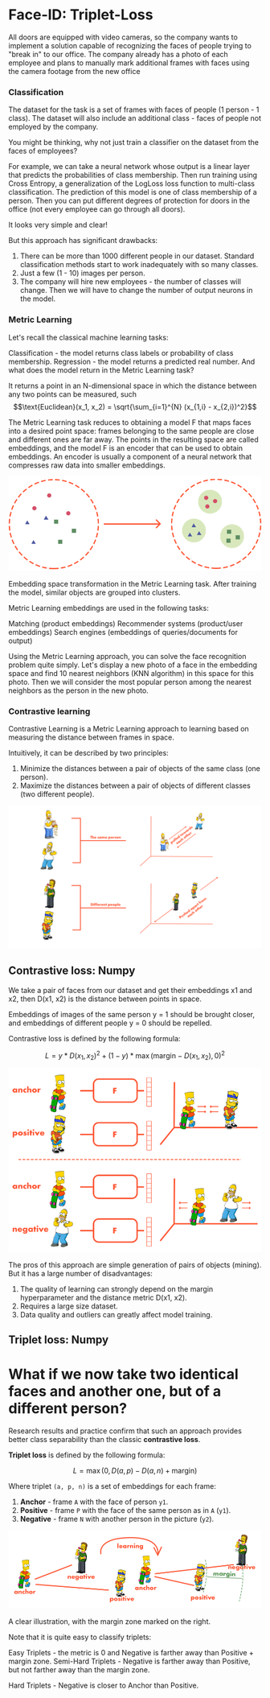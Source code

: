 # Face-ID: Triplet-Loss

All doors are equipped with video cameras, so the company wants to implement a solution capable of recognizing the faces of people trying to "break in" to our office.
The company already has a photo of each employee and plans to manually mark additional frames with faces using the camera footage from the new office

### Classification
The dataset for the task is a set of frames with faces of people (1 person - 1 class). The dataset will also include an additional class - faces of people not employed by the company.

You might be thinking, why not just train a classifier on the dataset from the faces of employees?

For example, we can take a neural network whose output is a linear layer that predicts the probabilities of class membership.
Then run training using Cross Entropy, a generalization of the LogLoss loss function to multi-class classification.
The prediction of this model is one of class membership of a person.
Then you can put different degrees of protection for doors in the office (not every employee can go through all doors).

It looks very simple and clear!

But this approach has significant drawbacks:

1. There can be more than 1000 different people in our dataset. Standard classification methods start to work inadequately with so many classes.
2. Just a few (1 - 10) images per person.
3. The company will hire new employees - the number of classes will change. Then we will have to change the number of output neurons in the model.


###  Metric Learning

Let's recall the classical machine learning tasks:

Classification - the model returns class labels or probability of class membership.
Regression - the model returns a predicted real number.
And what does the model return in the Metric Learning task?

It returns a point in an N-dimensional space in which the distance between any two points can be measured, such
$$\text{Euclidean}(x_1, x_2) = \sqrt{\sum_{i=1}^{N} (x_{1,i} - x_{2,i})^2}$$

The Metric Learning task reduces to obtaining a model F that maps faces into a desired point space: frames belonging to the same people are close and different ones are far away.
The points in the resulting space are called embeddings, and the model F is an encoder that can be used to obtain embeddings.
An encoder is usually a component of a neural network that compresses raw data into smaller embeddings.

![Alt text](/img/image.png)

Embedding space transformation in the Metric Learning task. After training the model, similar objects are grouped into clusters.

Metric Learning embeddings are used in the following tasks:

Matching (product embeddings)
Recommender systems (product/user embeddings)
Search engines (embeddings of queries/documents for output)

Using the Metric Learning approach, you can solve the face recognition problem quite simply.
Let's display a new photo of a face in the embedding space and find 10 nearest neighbors (KNN algorithm) in this space for this photo.
Then we will consider the most popular person among the nearest neighbors as the person in the new photo.



### Contrastive learning
Contrastive Learning is a Metric Learning approach to learning based on measuring the distance between frames in space.

Intuitively, it can be described by two principles:

1. Minimize the distances between a pair of objects of the same class (one person).
2. Maximize the distances between a pair of objects of different classes (two different people).

![Alt text](/img/image-1.png)


## Contrastive loss: Numpy

We take a pair of faces from our dataset and get their embeddings x1 and x2, then D(x1, x2) is the distance between points in space.

Embeddings of images of the same person y = 1 should be brought closer, and embeddings of different people y = 0 should be repelled.

Contrastive loss is defined by the following formula:

$$L = y * D(x_1, x_2)^2 + (1 - y) * \max(\text{margin} - D(x_1, x_2), 0)^2$$


![Alt text](/img/image-2.png)


The pros of this approach are simple generation of pairs of objects (mining). But it has a large number of disadvantages:

1. The quality of learning can strongly depend on the margin hyperparameter and the distance metric D(x1, x2).
2. Requires a large size dataset.
3. Data quality and outliers can greatly affect model training.


## Triplet loss: Numpy
# What if we now take two identical faces and another one, but of a different person?

Research results and practice confirm that such an approach provides better class separability than the classic **contrastive loss**.

**Triplet loss** is defined by the following formula:

$$L = \max(0, D(a, p) - D(a, n) + \text{margin})$$


Where triplet `(a, p, n)` is a set of embeddings for each frame:

1. **Anchor** - frame `A` with the face of person `y1`.
2. **Positive** - frame `P` with the face of the same person as in `A` (`y1`).
3. **Negative** - frame `N` with another person in the picture (`y2`).


![Alt text](/img/image-3.png)

A clear illustration, with the margin zone marked on the right.

Note that it is quite easy to classify triplets:

Easy Triplets - the metric is 0 and Negative is farther away than Positive + margin zone.
Semi-Hard Triplets - Negative is farther away than Positive, but not farther away than the margin zone.


 Hard Triplets - Negative is closer to Anchor than Positive.

